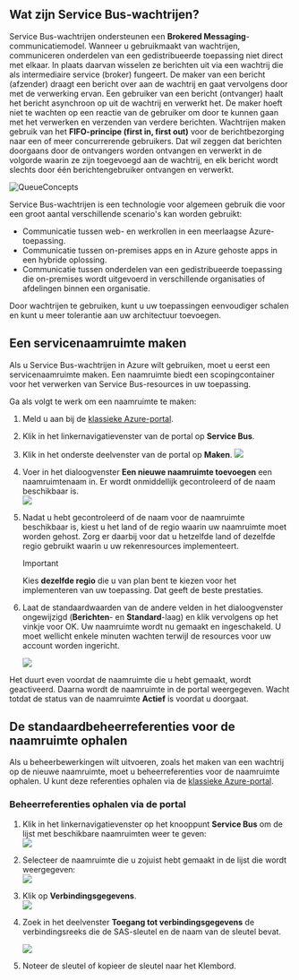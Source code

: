 ## Wat zijn Service Bus-wachtrijen?
Service Bus-wachtrijen ondersteunen een **Brokered Messaging**-communicatiemodel. Wanneer u gebruikmaakt van wachtrijen, communiceren onderdelen van een gedistribueerde toepassing niet direct met elkaar. In plaats daarvan wisselen ze berichten uit via een wachtrij die als intermediaire service (broker) fungeert. De maker van een bericht (afzender) draagt een bericht over aan de wachtrij en gaat vervolgens door met de verwerking ervan. Een gebruiker van een bericht (ontvanger) haalt het bericht asynchroon op uit de wachtrij en verwerkt het. De maker hoeft niet te wachten op een reactie van de gebruiker om door te kunnen gaan met het verwerken en verzenden van verdere berichten. Wachtrijen maken gebruik van het **FIFO-principe (first in, first out)** voor de berichtbezorging naar een of meer concurrerende gebruikers. Dat wil zeggen dat berichten doorgaans door de ontvangers worden ontvangen en verwerkt in de volgorde waarin ze zijn toegevoegd aan de wachtrij, en elk bericht wordt slechts door één berichtengebruiker ontvangen en verwerkt.

![QueueConcepts](./media/howto-service-bus-queues/sb-queues-08.png)

Service Bus-wachtrijen is een technologie voor algemeen gebruik die voor een groot aantal verschillende scenario's kan worden gebruikt:

* Communicatie tussen web- en werkrollen in een meerlaagse Azure-toepassing.
* Communicatie tussen on-premises apps en in Azure gehoste apps in een hybride oplossing.
* Communicatie tussen onderdelen van een gedistribueerde toepassing die on-premises wordt uitgevoerd in verschillende organisaties of afdelingen binnen een organisatie.

Door wachtrijen te gebruiken, kunt u uw toepassingen eenvoudiger schalen en kunt u meer tolerantie aan uw architectuur toevoegen.

## Een servicenaamruimte maken
Als u Service Bus-wachtrijen in Azure wilt gebruiken, moet u eerst een servicenaamruimte maken. Een naamruimte biedt een scopingcontainer voor het verwerken van Service Bus-resources in uw toepassing.

Ga als volgt te werk om een naamruimte te maken:

1. Meld u aan bij de [klassieke Azure-portal][klassieke Azure-portal].
2. Klik in het linkernavigatievenster van de portal op **Service Bus**.
3. Klik in het onderste deelvenster van de portal op **Maken**.
   ![](./media/howto-service-bus-queues/sb-queues-03.png)
4. Voer in het dialoogvenster **Een nieuwe naamruimte toevoegen** een naamruimtenaam in. Er wordt onmiddellijk gecontroleerd of de naam beschikbaar is.   
   ![](./media/howto-service-bus-queues/sb-queues-04.png)
5. Nadat u hebt gecontroleerd of de naam voor de naamruimte beschikbaar is, kiest u het land of de regio waarin uw naamruimte moet worden gehost. Zorg er daarbij voor dat u hetzelfde land of dezelfde regio gebruikt waarin u uw rekenresources implementeert.
   
   > [!IMPORTANT]
   > Kies **dezelfde regio** die u van plan bent te kiezen voor het implementeren van uw toepassing. Dat geeft de beste prestaties.
   > 
   > 
6. Laat de standaardwaarden van de andere velden in het dialoogvenster ongewijzigd (**Berichten**- en **Standard**-laag) en klik vervolgens op het vinkje voor OK. Uw naamruimte wordt nu gemaakt en ingeschakeld. U moet wellicht enkele minuten wachten terwijl de resources voor uw account worden ingericht.
   
   ![](./media/howto-service-bus-queues/getting-started-multi-tier-27.png)

Het duurt even voordat de naamruimte die u hebt gemaakt, wordt geactiveerd. Daarna wordt de naamruimte in de portal weergegeven. Wacht totdat de status van de naamruimte **Actief** is voordat u doorgaat.

## De standaardbeheerreferenties voor de naamruimte ophalen
Als u beheerbewerkingen wilt uitvoeren, zoals het maken van een wachtrij op de nieuwe naamruimte, moet u beheerreferenties voor de naamruimte ophalen. U kunt deze referenties ophalen via de [klassieke Azure-portal][klassieke Azure-portal].

### Beheerreferenties ophalen via de portal
1. Klik in het linkernavigatievenster op het knooppunt **Service Bus** om de lijst met beschikbare naamruimten weer te geven:   
   ![](./media/howto-service-bus-queues/sb-queues-13.png)
2. Selecteer de naamruimte die u zojuist hebt gemaakt in de lijst die wordt weergegeven:   
   ![](./media/howto-service-bus-queues/sb-queues-09.png)
3. Klik op **Verbindingsgegevens**.   
   ![](./media/howto-service-bus-queues/sb-queues-06.png)
4. Zoek in het deelvenster **Toegang tot verbindingsgegevens** de verbindingsreeks die de SAS-sleutel en de naam van de sleutel bevat.   
   
   ![](./media/howto-service-bus-queues/multi-web-45.png)
5. Noteer de sleutel of kopieer de sleutel naar het Klembord.

[klassieke Azure-portal]: http://manage.windowsazure.com




<!--HONumber=Jun16_HO2-->


